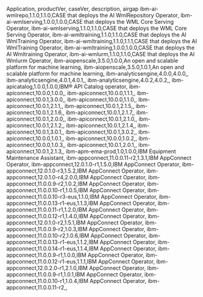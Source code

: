Application, productVer, caseVer, description, airgap
ibm-ai-wmlrepo,1.1.0,1.1.0,CASE that deploys the AI WmlRepository Operator,
ibm-ai-wmlserving,1.0.0,1.0.0,CASE that deploys the WML Core Serving Operator,
ibm-ai-wmlserving,1.1.0,1.1.0,CASE that deploys the WML Core Serving Operator,
ibm-ai-wmltraining,1.1.0,1.1.0,CASE that deploys the AI WmlTraining Operator,
ibm-ai-wmltraining,1.1.0,1.1.1,CASE that deploys the AI WmlTraining Operator,
ibm-ai-wmltraining,1.0.0,1.0.0,CASE that deploys the AI Wmltraining Operator,
ibm-ai-wmlurm,1.1.0,1.1.0,CASE that deploys the AI Wmlurm Operator,
ibm-aiopenscale,3.5.0,1.0.0,An open and scalable platform for machine learning,
ibm-aiopenscale,3.5.0,1.0.1,An open and scalable platform for machine learning,
ibm-analyticsengine,4.0.0,4.0.0,,
ibm-analyticsengine,4.0.1,4.0.1,,
ibm-analyticsengine,4.0.2,4.0.2,,
ibm-apicatalog,1.0.0,1.0.0,IBM® API Catalog operator,
ibm-apiconnect,10.0.0,1.0.0,,
ibm-apiconnect,10.0.0,1.1.1,,
ibm-apiconnect,10.0.1,3.0.0,,
ibm-apiconnect,10.0.0,1.1.0,,
ibm-apiconnect,10.0.1,2.1.1,,
ibm-apiconnect,10.0.1,2.1.5,,
ibm-apiconnect,10.0.1,2.1.6,,
ibm-apiconnect,10.0.1,2.1.7,,
ibm-apiconnect,10.0.1,2.0.0,,
ibm-apiconnect,10.0.1,2.1.0,,
ibm-apiconnect,10.0.1,2.1.2,,
ibm-apiconnect,10.0.1,2.1.4,,
ibm-apiconnect,10.0.1,3.0.1,,
ibm-apiconnect,10.0.1,3.0.2,,
ibm-apiconnect,10.0.0,1.0.1,,
ibm-apiconnect,10.0.0,1.0.2,,
ibm-apiconnect,10.0.0,1.0.3,,
ibm-apiconnect,10.0.1,2.0.1,,
ibm-apiconnect,10.0.1,2.1.3,,
ibm-apm-ema-prod,1.0,1.0.0,IBM Equipment Maintenance Assistant,
ibm-appconnect,11.0.0.11-r2,1.3.1,IBM AppConnect Operator,
ibm-appconnect,12.0.1.0-r1,1.5.0,IBM AppConnect Operator,
ibm-appconnect,12.0.1.0-r3,1.5.2,IBM AppConnect Operator,
ibm-appconnect,12.0.1.0-r4,2.0.0,IBM AppConnect Operator,
ibm-appconnect,11.0.0.9-r2,1.0.2,IBM AppConnect Operator,
ibm-appconnect,11.0.0.10-r1,1.0.5,IBM AppConnect Operator,
ibm-appconnect,11.0.0.10-r3-eus,1.1.0,IBM AppConnect Operator,
ibm-appconnect,11.0.0.13-r1-eus,1.1.3,IBM AppConnect Operator,
ibm-appconnect,11.0.0.11-r1,1.2.0,IBM AppConnect Operator,
ibm-appconnect,11.0.0.12-r1,1.4.0,IBM AppConnect Operator,
ibm-appconnect,12.0.1.0-r2,1.5.1,IBM AppConnect Operator,
ibm-appconnect,11.0.0.9-r2,1.0.3,IBM AppConnect Operator,
ibm-appconnect,11.0.0.10-r2,1.0.6,IBM AppConnect Operator,
ibm-appconnect,11.0.0.13-r1-eus,1.1.2,IBM AppConnect Operator,
ibm-appconnect,11.0.0.14-r1-eus,1.1.4,IBM AppConnect Operator,
ibm-appconnect,11.0.0.9-r1,1.0.0,IBM AppConnect Operator,
ibm-appconnect,11.0.0.12-r1-eus,1.1.1,IBM AppConnect Operator,
ibm-appconnect,12.0.2.0-r1,2.1.0,IBM AppConnect Operator,
ibm-appconnect,11.0.0.9-r1,1.0.1,IBM AppConnect Operator,
ibm-appconnect,11.0.0.10-r1,1.0.4,IBM AppConnect Operator,
ibm-appconnect,11.0.0.11-r2,,
